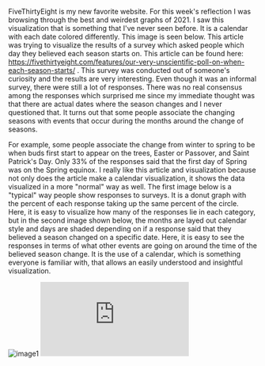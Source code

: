 FiveThirtyEight is my new favorite website. For this week's reflection I was browsing through the best and weirdest graphs of 2021. I saw this visualization that is something that I've never seen before. It is a calendar with each date colored differently. This image is seen below. This article was trying to visualize the results of a survey which asked people which day they believed each season starts on. This article can be found here: https://fivethirtyeight.com/features/our-very-unscientific-poll-on-when-each-season-starts/ . This survey was conducted out of someone's curiosity and the results are very interesting. Even though it was an informal survey, there were still a lot of responses. There was no real consensus among the responses which surprised me since my immediate thought was that there are actual dates where the season changes and I never questioned that. It turns out that some people associate the changing seasons with events that occur during the months around the change of seasons. 

For example, some people associate the change from winter to spring to be when buds first start to appear on the trees, Easter or Passover, and Saint Patrick's Day. Only 33% of the responses said that the first day of Spring was on the Spring equinox. I really like this article and visualization because not only does the article make a calendar visualization, it shows the data visualized in a more "normal" way as well. The first image below is a "typical" way people show responses to surveys. It is a donut graph with the percent of each response taking up the same percent of the circle. Here, it is easy to visualize how many of the responses lie in each category, but in the second image shown below, the months are layed out calendar style and days are shaded depending on if a response said that they believed a season changed on a specific date. Here, it is easy to see the responses in terms of what other events are going on around the time of the believed season change. It is the use of a calendar, which is something everyone is familiar with, that allows an easily understood and insightful visualization. 

![image1](https://github.com/vlm-wpi/reflections/blob/fec6065443967a9db481a1c6a4ab0db6124859fe/image2a.webp)
![image2](https://github.com/vlm-wpi/reflections/blob/278a76796914be5c565ae8f19031d02a14341374/image2.pdf)
